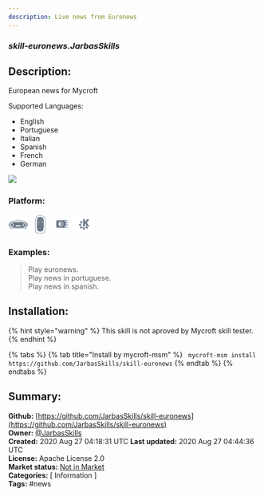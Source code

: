 ```yaml
---
description: Live news from Euronews  
---
```


### _skill-euronews.JarbasSkills_  
## Description:  
European news for Mycroft

Supported Languages:
- English
- Portuguese
- Italian
- Spanish
- French
- German


![](./gui.gif)  
  
  
### Platform:  
 ![Mark I](../.gitbook/assets/mark-1-icon.png)  ![Mark II](../.gitbook/assets/mark-2-icon.png)  ![Picroft](../.gitbook/assets/picroft-icon.png)  ![plasmoid](../.gitbook/assets/kde.png)   
### Examples:  
> Play euronews.  
> Play news in portuguese.  
> Play news in spanish.  
  
## Installation:  
{% hint style="warning" %}
This skill is not aproved by Mycroft skill tester.
{% endhint %}
    
{% tabs %}
{% tab title="Install by mycroft-msm" %}
``` mycroft-msm install https://github.com/JarbasSkills/skill-euronews```
{% endtab %}
  {% endtabs %}
    
## Summary:  
**Github:** [https://github.com/JarbasSkills/skill-euronews](https://github.com/JarbasSkills/skill-euronews)  
**Owner:** [@JarbasSkills](https://github.com/JarbasSkills)  
**Created:** 2020 Aug 27 04:18:31 UTC  **Last updated:** 2020 Aug 27 04:44:36 UTC  
**License:** Apache License 2.0  
**Market status:** [Not in Market](https://market.mycroft.ai/skill/)  
**Categories:** [ Information ]   
**Tags:** \#news   
